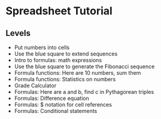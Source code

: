 # Spreadsheet Tutorial

## Levels 

- Put numbers into cells
- Use the blue square to extend sequences
- Intro to formulas: math expressions 
- Use the blue square to generate the Fibonacci sequence
- Formula functions: Here are 10 numbers, sum them
- Formula functions: Statistics on numbers 
- Grade Calculator 
- Formulas: Here are a and b, find c in Pythagorean triples
- Formulas: Difference equation 
- Formulas: $ notation for cell references
- Formulas: Conditional statements

